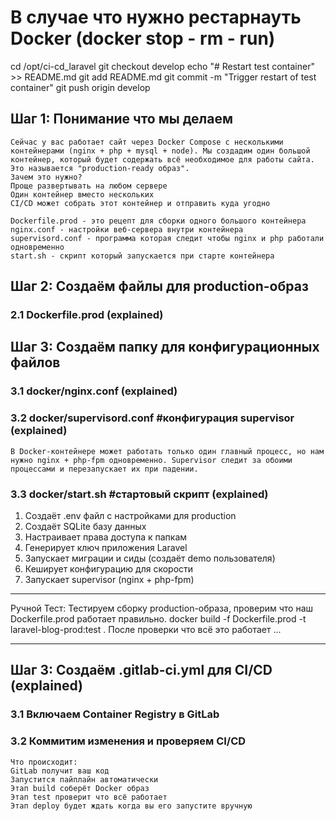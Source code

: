 # В случае что нужно рестарнауть Docker (docker stop - rm - run)
cd /opt/ci-cd_laravel
git checkout develop
echo "# Restart test container" >> README.md
git add README.md
git commit -m "Trigger restart of test container"
git push origin develop


## Шаг 1: Понимание что мы делаем

```
Сейчас у вас работает сайт через Docker Compose с несколькими контейнерами (nginx + php + mysql + node). Мы создадим один большой контейнер, который будет содержать всё необходимое для работы сайта. Это называется "production-ready образ".
Зачем это нужно?
Проще развертывать на любом сервере
Один контейнер вместо нескольких
CI/CD может собрать этот контейнер и отправить куда угодно
```

```
Dockerfile.prod - это рецепт для сборки одного большого контейнера
nginx.conf - настройки веб-сервера внутри контейнера
supervisord.conf - программа которая следит чтобы nginx и php работали одновременно
start.sh - скрипт который запускается при старте контейнера
```

## Шаг 2: Создаём файлы для production-образ

### 2.1 Dockerfile.prod 									(explained)

## Шаг 3: Создаём папку для конфигурационных файлов

### 3.1 docker/nginx.conf 									(explained)

### 3.2 docker/supervisord.conf #конфигурация supervisor 	(explained)

`В Docker-контейнере может работать только один главный процесс, но нам нужно nginx + php-fpm одновременно. Supervisor следит за обоими процессами и перезапускает их при падении.`

### 3.3 docker/start.sh         #стартовый скрипт			(explained)

1. Создаёт .env файл с настройками для production
2. Создаёт SQLite базу данных  
3. Настраивает права доступа к папкам
4. Генерирует ключ приложения Laravel
5. Запускает миграции и сиды (создаёт demo пользователя)
6. Кеширует конфигурацию для скорости
7. Запускает supervisor (nginx + php-fpm)

--------------------------

Ручной Тест:
Тестируем сборку production-образа, проверим что наш Dockerfile.prod работает правильно.
docker build -f Dockerfile.prod -t laravel-blog-prod:test .
После проверки что всё это работает ...

--------------------------

## Шаг 3: Создаём .gitlab-ci.yml для CI/CD   				(explained)	

### 3.1 Включаем Container Registry в GitLab

### 3.2 Коммитим изменения и проверяем CI/CD

```
Что происходит:
GitLab получит ваш код
Запустится пайплайн автоматически
Этап build соберёт Docker образ
Этап test проверит что всё работает
Этап deploy будет ждать когда вы его запустите вручную
```